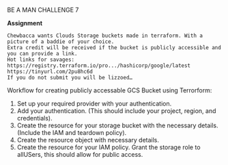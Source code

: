 BE A MAN CHALLENGE 7

**Assignment**

    Chewbacca wants Clouds Storage buckets made in terraform. With a picture of a baddie of your choice.
    Extra credit will be received if the bucket is publicly accessible and you can provide a link.
    Hot links for savages:
    https://registry.terraform.io/pro.../hashicorp/google/latest 
    https://tinyurl.com/2pu8hc6d 
    If you do not submit you will be lizzoed…


Workflow for creating publicly accessable GCS Bucket using Terrorform:

1. Set up your required provider with your authentication.
2. Add your authentication. (This should include your project, region, and credentials).
3. Create the resource for your storage bucket with the necessary details. (Include the IAM and teardown policy).
4. Create the resource object with necessary details.
5. Create the resource for your IAM policy. Grant the storage role to allUSers, this should allow for public access. 